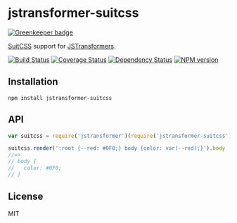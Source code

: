# jstransformer-suitcss

[![Greenkeeper badge](https://badges.greenkeeper.io/jstransformers/jstransformer-suitcss.svg)](https://greenkeeper.io/)

[SuitCSS](https://github.com/suitcss/preprocessor) support for [JSTransformers](http://github.com/jstransformers).

[![Build Status](https://img.shields.io/travis/jstransformers/jstransformer-suitcss/master.svg)](https://travis-ci.org/jstransformers/jstransformer-suitcss)
[![Coverage Status](https://img.shields.io/codecov/c/github/jstransformers/jstransformer-suitcss/master.svg)](https://codecov.io/gh/jstransformers/jstransformer-suitcss)
[![Dependency Status](https://img.shields.io/david/jstransformers/jstransformer-suitcss/master.svg)](http://david-dm.org/jstransformers/jstransformer-suitcss)
[![NPM version](https://img.shields.io/npm/v/jstransformer-suitcss.svg)](https://www.npmjs.org/package/jstransformer-suitcss)

## Installation

    npm install jstransformer-suitcss

## API

```js
var suitcss = require('jstransformer')(require('jstransformer-suitcss'));

suitcss.render(':root {--red: #0F0;} body {color: var(--red);}').body
//=>
// body {
//   color: #0F0;
// }
```

## License

MIT
